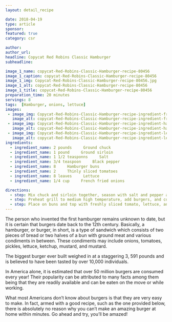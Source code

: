 ```yaml
---
layout: detail_recipe

date: 2018-04-19
type: article
sponsor: 
featured: true
category: csr

author:  
author_url: 
headline: Copycat Red Robins Classic Hamburger
subheadline: 

image_1_name: copycat-Red-Robins-Classic-Hamburger-recipe-80456
image_1_caption: copycat-Red-Robins-Classic-Hamburger-recipe-80456
image_1_img: Copycat-Red-Robins-Classic-Hamburger-recipe-80456.jpg
image_1_alt: copycat-Red-Robins-Classic-Hamburger-recipe-80456
image_1_title: copycat-Red-Robins-Classic-Hamburger-recipe-80456
preparation_time: 20 minutes
servings: 8
tags:  [Hamburger, onions, lettuce]
images: 
 - image_img: Copycat-Red-Robins-Classic-Hamburger-recipe-ingredient-french-fried-onions-44865.jpg
   image_alt: copycat-Red-Robins-Classic-Hamburger-recipe-ingredient-french-fried-onions-44865
 - image_img: Copycat-Red-Robins-Classic-Hamburger-recipe-ingredient-hamburger-buns-77329.jpg
   image_alt: copycat-Red-Robins-Classic-Hamburger-recipe-ingredient-hamburger-buns-77329
 - image_img: Copycat-Red-Robins-Classic-Hamburger-recipe-ingredient-lettuce-43714.jpg
   image_alt: copycat-Red-Robins-Classic-Hamburger-recipe-ingredient-lettuce-43714
ingredients:
  - ingredient_name: 2 pounds     Ground chuck
  - ingredient_name: 1 pound     Ground sirloin
  - ingredient_name: 1 1/2 teasponns     Salt
  - ingredient_name: 3/4 teaspoon     Black pepper
  - ingredient_name: 8     Hamburger buns
  - ingredient_name: 2     Thinly sliced tomatoes
  - ingredient_name: 8 leaves     Lettuce
  - ingredient_name: 1/4 cup     French fried onions

directions:
  - step: Mix chuck and sirloin together, season with salt and pepper and shape into 16 small hamburger patties.
  - step: Preheat grill to medium high temperature, add burgers, and cook for 4 minutes on each side. Remove burgers, wrap in aluminum foil, and let them cool for 5 minutes.
  - step: Place on buns and top with freshly sliced tomato, lettuce, and onions. Serve with ketchup and mustard.
---
```

	
The person who invented the first hamburger remains unknown to date, but it is certain that burgers date back to the 12th century. Basically, a hamburger, or burger, in short, is a type of sandwich which consists of two pieces of bread or two halves of a bun with ground meat and various condiments in between. These condiments may include onions, tomatoes, pickles, lettuce, ketchup, mustard, and mustard.

<!--more-->The biggest burger ever built weighed in at a staggering 3, 591 pounds and is believed to have been tasted by over 10,000 individuals. 

In America alone, it is estimated that over 50 million burgers are consumed every year! Their popularity can be attributed to many facts among them being that they are readily available and can be eaten on the move or while working.

What most Americans don&rsquo;t know about burgers is that they are very easy to make. In fact, armed with a good recipe, such as the one provided below, there is absolutely no reason why you can&rsquo;t make an amazing burger at home within minutes. Go ahead and try, you&rsquo;ll be amazed!